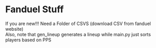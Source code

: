 # Fanduel Stuff

If you are new!!! Need a Folder of CSVS (download CSV from fanduel website) </br>
Also, note that gen_lineup generates a lineup while main.py just sorts players based on PPS
